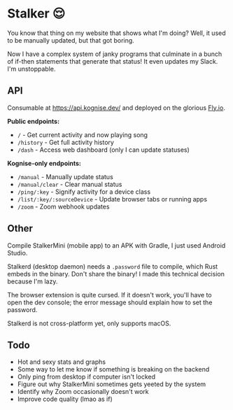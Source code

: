# Stalker 😌

You know that thing on my website that shows what I'm doing? Well, it used to be manually updated, but that got boring.

Now I have a complex system of janky programs that culminate in a bunch of if-then statements that generate that status! It even updates my Slack. I'm unstoppable.

## API

Consumable at <https://api.kognise.dev/> and deployed on the glorious [Fly.io](https://fly.io/).

**Public endpoints:**

- `/` - Get current activity and now playing song
- `/history` - Get full activity history
- `/dash` - Access web dashboard (only I can update statuses)

**Kognise-only endpoints:**

- `/manual` - Manually update status
- `/manual/clear` - Clear manual status
- `/ping/:key` - Signify activity for a device class
- `/list/:key/:sourceDevice` - Update browser tabs or running apps
- `/zoom` - Zoom webhook updates

## Other

Compile StalkerMini (mobile app) to an APK with Gradle, I just used Android Studio.

Stalkerd (desktop daemon) needs a `.password` file to compile, which Rust embeds in the binary. Don't share the binary! I made this technical decision because I'm lazy.

The browser extension is quite cursed. If it doesn't work, you'll have to open the dev console; the error message should explain how to set the password.

Stalkerd is not cross-platform yet, only supports macOS.

## Todo

- Hot and sexy stats and graphs
- Some way to let me know if something is breaking on the backend
- Only ping from desktop if computer isn't locked
- Figure out why StalkerMini sometimes gets yeeted by the system
- Identify why Zoom occasionally doesn't work
- Improve code quality (lmao as if)
